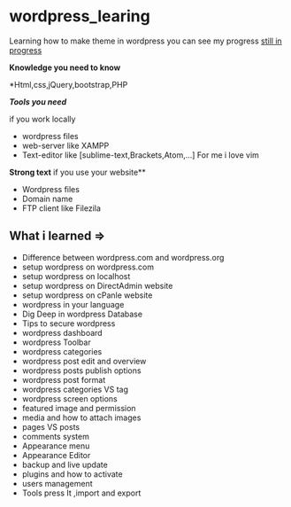# wordpress_learing
Learning how to make theme in wordpress you can see my progress [still in progress](http://ahmedfouad.esy.es/wordpress/)

 __Knowledge you need to know__

*Html,css,jQuery,bootstrap,PHP

***Tools you need***

if you work locally 
* wordpress files
* web-server like XAMPP
* Text-editor like [sublime-text,Brackets,Atom,...] For me i love vim

 __Strong text__ if you use your website** 

* Wordpress files
* Domain name
* FTP client like Filezila 


## What i learned => ##
* Difference between wordpress.com and wordpress.org
* setup wordpress on wordpress.com
* setup wordpress on localhost
* setup wordpress on DirectAdmin website
* setup wordpress on cPanle website
* wordpress in your language 
* Dig Deep in wordpress Database
* Tips to secure wordpress
* wordpress dashboard 
* wordpress Toolbar
* wordpress categories 
* wordpress post edit and overview
* wordpress posts publish options
* wordpress post format
* wordpress categories VS tag
* wordpress screen options
* featured image and permission
* media and how to attach images
* pages VS posts
* comments system
* Appearance menu
* Appearance Editor
* backup and live update
* plugins and how to activate
* users management 
* Tools press It ,import and export
